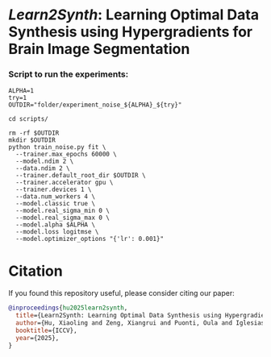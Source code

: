 # *Learn2Synth*: Learning Optimal Data Synthesis using Hypergradients for Brain Image Segmentation

### Script to run the experiments:

```
ALPHA=1
try=1
OUTDIR="folder/experiment_noise_${ALPHA}_${try}"

cd scripts/

rm -rf $OUTDIR
mkdir $OUTDIR
python train_noise.py fit \
  --trainer.max_epochs 60000 \
  --model.ndim 2 \
  --data.ndim 2 \
  --trainer.default_root_dir $OUTDIR \
  --trainer.accelerator gpu \
  --trainer.devices 1 \
  --data.num_workers 4 \
  --model.classic true \
  --model.real_sigma_min 0 \
  --model.real_sigma_max 0 \
  --model.alpha $ALPHA \
  --model.loss logitmse \
  --model.optimizer_options "{'lr': 0.001}"

```

# Citation
If you found this repository useful, please consider citing our paper:
```bibtex
@inproceedings{hu2025learn2synth,
  title={Learn2Synth: Learning Optimal Data Synthesis using Hypergradients for Brain Image Segmentation},
  author={Hu, Xiaoling and Zeng, Xiangrui and Puonti, Oula and Iglesias, Juan Eugenio and Fischl, Bruce and Balbastre, Ya{\"e}l},
  booktitle={ICCV},
  year={2025},
}